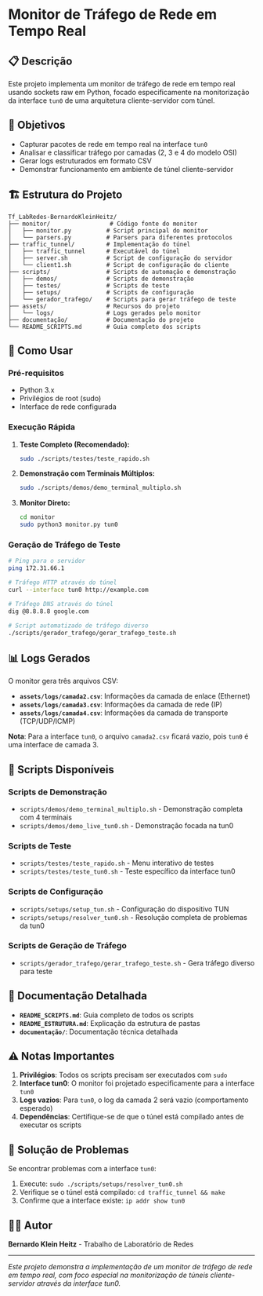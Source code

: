 # Monitor de Tráfego de Rede em Tempo Real

## 📋 Descrição

Este projeto implementa um monitor de tráfego de rede em tempo real usando sockets raw em Python, focado especificamente na monitorização da interface `tun0` de uma arquitetura cliente-servidor com túnel.

## 🎯 Objetivos

- Capturar pacotes de rede em tempo real na interface `tun0`
- Analisar e classificar tráfego por camadas (2, 3 e 4 do modelo OSI)
- Gerar logs estruturados em formato CSV
- Demonstrar funcionamento em ambiente de túnel cliente-servidor

## 🏗️ Estrutura do Projeto

```
Tf_LabRedes-BernardoKleinHeitz/
├── monitor/                 # Código fonte do monitor
│   ├── monitor.py          # Script principal do monitor
│   └── parsers.py          # Parsers para diferentes protocolos
├── traffic_tunnel/         # Implementação do túnel
│   ├── traffic_tunnel      # Executável do túnel
│   ├── server.sh           # Script de configuração do servidor
│   └── client1.sh          # Script de configuração do cliente
├── scripts/                # Scripts de automação e demonstração
│   ├── demos/              # Scripts de demonstração
│   ├── testes/             # Scripts de teste
│   ├── setups/             # Scripts de configuração
│   └── gerador_trafego/    # Scripts para gerar tráfego de teste
├── assets/                 # Recursos do projeto
│   └── logs/               # Logs gerados pelo monitor
├── documentação/           # Documentação do projeto
└── README_SCRIPTS.md       # Guia completo dos scripts
```

## 🚀 Como Usar

### Pré-requisitos

- Python 3.x
- Privilégios de root (sudo)
- Interface de rede configurada

### Execução Rápida

1. **Teste Completo (Recomendado):**
   ```bash
   sudo ./scripts/testes/teste_rapido.sh
   ```

2. **Demonstração com Terminais Múltiplos:**
   ```bash
   sudo ./scripts/demos/demo_terminal_multiplo.sh
   ```

3. **Monitor Direto:**
   ```bash
   cd monitor
   sudo python3 monitor.py tun0
   ```

### Geração de Tráfego de Teste

```bash
# Ping para o servidor
ping 172.31.66.1

# Tráfego HTTP através do túnel
curl --interface tun0 http://example.com

# Tráfego DNS através do túnel
dig @8.8.8.8 google.com

# Script automatizado de tráfego diverso
./scripts/gerador_trafego/gerar_trafego_teste.sh
```

## 📊 Logs Gerados

O monitor gera três arquivos CSV:

- **`assets/logs/camada2.csv`**: Informações da camada de enlace (Ethernet)
- **`assets/logs/camada3.csv`**: Informações da camada de rede (IP)
- **`assets/logs/camada4.csv`**: Informações da camada de transporte (TCP/UDP/ICMP)

**Nota**: Para a interface `tun0`, o arquivo `camada2.csv` ficará vazio, pois `tun0` é uma interface de camada 3.

## 🔧 Scripts Disponíveis

### Scripts de Demonstração
- `scripts/demos/demo_terminal_multiplo.sh` - Demonstração completa com 4 terminais
- `scripts/demos/demo_live_tun0.sh` - Demonstração focada na tun0

### Scripts de Teste
- `scripts/testes/teste_rapido.sh` - Menu interativo de testes
- `scripts/testes/teste_tun0.sh` - Teste específico da interface tun0

### Scripts de Configuração
- `scripts/setups/setup_tun.sh` - Configuração do dispositivo TUN
- `scripts/setups/resolver_tun0.sh` - Resolução completa de problemas da tun0

### Scripts de Geração de Tráfego
- `scripts/gerador_trafego/gerar_trafego_teste.sh` - Gera tráfego diverso para teste

## 📖 Documentação Detalhada

- **`README_SCRIPTS.md`**: Guia completo de todos os scripts
- **`README_ESTRUTURA.md`**: Explicação da estrutura de pastas
- **`documentação/`**: Documentação técnica detalhada

## ⚠️ Notas Importantes

1. **Privilégios**: Todos os scripts precisam ser executados com `sudo`
2. **Interface tun0**: O monitor foi projetado especificamente para a interface `tun0`
3. **Logs vazios**: Para `tun0`, o log da camada 2 será vazio (comportamento esperado)
4. **Dependências**: Certifique-se de que o túnel está compilado antes de executar os scripts

## 🐛 Solução de Problemas

Se encontrar problemas com a interface `tun0`:

1. Execute: `sudo ./scripts/setups/resolver_tun0.sh`
2. Verifique se o túnel está compilado: `cd traffic_tunnel && make`
3. Confirme que a interface existe: `ip addr show tun0`

## 👨‍💻 Autor

**Bernardo Klein Heitz** - Trabalho de Laboratório de Redes

---

*Este projeto demonstra a implementação de um monitor de tráfego de rede em tempo real, com foco especial na monitorização de túneis cliente-servidor através da interface tun0.* 